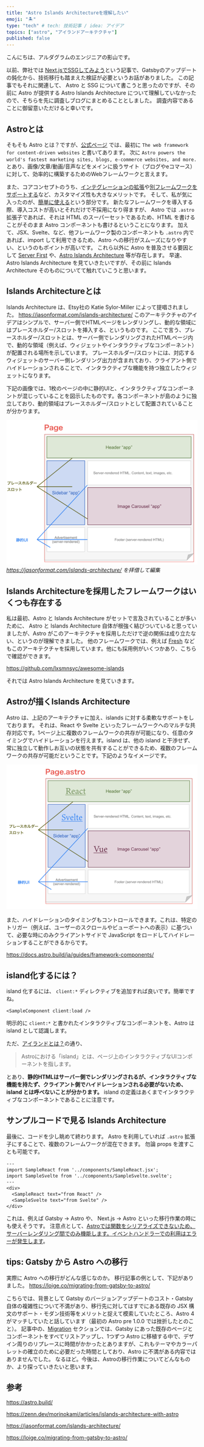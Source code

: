 ```yaml
---
title: "Astro Islands Architectureを理解したい"
emoji: "🏝"
type: "tech" # tech: 技術記事 / idea: アイデア
topics: ["astro", "アイランドアーキテクチャ"]
published: false
---
```


こんにちは、アルダグラムのエンジニアの影山です。

以前、弊社では [Next.jsでSSGしてみよう](https://zenn.dev/aldagram_tech/articles/4c89e772ceddcb)という記事で、Gatsbyのアップデートの鈍化から、技術移行も踏まえた検証が必要というお話がありました。
この記事でもそれに関連して、 Astro と SSG について書こうと思ったのですが、その前に Astro が提供する Astro Islands Architecture について理解していなかったので、そちらを先に調査しブログにまとめることとしました。
調査内容であることに御留意いただけると幸いです。

## Astroとは

そもそも Astro とは？ですが、[公式ページ](astro.build) では、最初に
`The web framework for content-driven websites`
と書いてあります。
次に `Astro powers the world's fastest marketing sites, blogs, e-commerce websites, and more.` とあり、画像/文章/動画/音声などをメインに扱うサイト（ブログやeコマース）に対して、効率的に構築するためのWebフレームワークと言えます。

また、コアコンセプトのうち、[インテグレーションの拡張](https://astro.build/integrations/)や[別フレームワークをサポートする](https://docs.astro.build/ja/guides/framework-components/)など、カスタマイズ性も大きなメリットです。
そして、私が気に入ったのが、[簡単に使える](https://docs.astro.build/ja/concepts/why-astro/#%E7%B0%A1%E5%8D%98%E3%81%AB%E4%BD%BF%E3%81%88%E3%82%8B)という部分です。
新たなフレームワークを導入する際、導入コストが高いとそれだけで不採用になり得ますが、 Astro では `.astro` 拡張子であれば、それは HTML のスーパーセットであるため、HTML を書けることがそのまま Astro コンポーネントも書けるということになります。
加えて、JSX、Svelte、など、他フレームワーク製のコンポーネントも `.astro` 内であれば、import して利用できるため、Astro への移行がスムーズになりやすい、というのもポイントが高いです。
これら以外に Astro を普及させる要因として [Server First](https://docs.astro.build/ja/concepts/why-astro/#server-first) や、[Astro Islands Architecture](https://docs.astro.build/ja/concepts/islands/) 等が存在します。
早速、Astro Islands Architecture を見ていきたいですが、その前に Islands Architecture そのものについてて触れていこうと思います。

## Islands Architectureとは

Islands Architecture は、Etsy社の Katie Sylor-Miller によって提唱されました。
https://jasonformat.com/islands-architecture/
このアーキテクチャのアイデアはシンプルで、サーバー側でHTMLページをレンダリングし、動的な領域にはプレースホルダー/スロットを挿入する、というものです。
ここで言う、プレースホルダー/スロットとは、サーバー側でレンダリングされたHTMLページ内で、動的な領域（例えば、ウィジェットやインタラクティブなコンポーネント）が配置される場所を示しています。
プレースホルダー/スロットには、対応するウィジェットのサーバー側レンダリング出力が含まれており、クライアント側でハイドレーションされることで、インタラクティブな機能を持つ独立したウィジェットになります。

下記の画像では、1枚のページの中に静的UIと、インタラクティブなコンポーネントが混じっていることを図示したものです。各コンポーネントが島のように独立しており、動的領域はプレースホルダー/スロットとして配置されていることが分かります。

![image2.png](/images/astro-islands-architecture/image2.png)
*https://jasonformat.com/islands-architecture/ を拝借して編集*

## Islands Architectureを採用したフレームワークはいくつも存在する
私は最初、Astro と Islands Architecture がセットで言及されていることが多いために、 Astro と Islands Architecture 自体が根強く結びついていると思っていましたが、Astro がこのアーキテクチャを採用しただけで逆の関係は成り立たない、というのが理解できました。
他のフレームワークでは、例えば [Fresh](https://fresh.deno.dev/) などもこのアーキテクチャを採用しています。他にも採用例がいくつかあり、こちらで確認ができます。

https://github.com/lxsmnsyc/awesome-islands

それでは Astro Islands Architecture を見ていきます。

## Astroが描くIslands Architecture
Astro は、上記のアーキテクチャに加え、islands に対する柔軟なサポートをしております。
それは、React や Svelte といったフレームワークへのマルチな共存対応です。1ページ上に複数のフレームワークの共存が可能になり、任意のタイミングでハイドレーションを行えます。island は、他の island と干渉せず、常に独立して動作しお互いの状態を共有することができるため、複数のフレームワークの共存が可能だということです。下記のようなイメージです。

![image4.png](/images/astro-islands-architecture/image4.png)

また、ハイドレーションのタイミングもコントロールできます。これは、特定のトリガー（例えば、ユーザーのスクロールやビューポートへの表示）に基づいて、必要な時にのみクライアントサイドで JavaScript をロードしてハイドレーションすることができるからです。

https://docs.astro.build/ja/guides/framework-components/

## island化するには？
island 化するには、 `client:*` ディレクティブを追加すれば良いです。簡単ですね。

```
<SampleComponent client:load />
```

明示的に `client:*` と書かれたインタラクティブなコンポーネントを、Astro は island として認識します。

ただ、[アイランドとは？](https://docs.astro.build/ja/concepts/islands/#%E3%82%A2%E3%82%A4%E3%83%A9%E3%83%B3%E3%83%89%E3%81%A8%E3%81%AF)の通り、

> Astroにおける「island」とは、ページ上のインタラクティブなUIコンポーネントを指します。

とあり、**静的HTMLはサーバー側でレンダリングされるが、インタラクティブな機能を持たず、クライアント側でハイドレーションされる必要がないため、island とは呼べないことが分かります。** island の定義はあくまでインタラクティブなコンポーネントであることに注意です。


## サンプルコードで見る Islands Architecture
最後に、コードを少し眺めて終わります。
Astro を利用していれば `.astro` 拡張子にすることで、複数のフレームワークが混在できます。
勿論 props を渡すことも可能です。

```
---
import SampleReact from '../components/SampleReact.jsx';
import SampleSvelte from '../components/SampleSvelte.svelte';
---
<div>
  <SampleReact text="from React" />
  <SampleSvelte text="from Svelte" />
</div>
```

これは、例えば Gatsby -> Astro や、 Next.js -> Astro といった移行作業の時にも使えそうです。
注意点として、[Astroでは関数をシリアライズできないため、サーバーレンダリング間でのみ機能します。イベントハンドラーでの利用はエラーが発生します](https://docs.astro.build/ja/guides/framework-components/#%E3%83%95%E3%83%AC%E3%83%BC%E3%83%A0%E3%83%AF%E3%83%BC%E3%82%AF%E3%82%B3%E3%83%B3%E3%83%9D%E3%83%BC%E3%83%8D%E3%83%B3%E3%83%88%E3%81%ABprops%E3%82%92%E6%B8%A1%E3%81%99)。

## tips: Gatsby から Astro への移行
実際に Astro への移行がどんな感じなのか。
移行記事の例として、下記がありました。
https://loige.co/migrating-from-gatsby-to-astro/

こちらでは、背景として Gatsby のバージョンアップデートのコスト・Gatsby 自体の複雑性について不満があり、移行先に対してはすでにある既存の JSX 構文のサポート・モダン技術等をメリットと捉えて模索していたところ、Astro 4 がマッチしていたと話しています（最初の Astro pre 1.0.0 では挫折したとのこと）。
記事中の、[Migration](https://loige.co/migrating-from-gatsby-to-astro/#:~:text=successfully%20this%20time!-,Migration,-Once%20I%20was) セクションでは、Gatsby にあった既存のページとコンポーネントをすべてリストアップし、1つずつ Astro に移植する中で、デザイン周りのリプレースに時間がかかったとありますが、これもテーマやカラーパレットの確立のために必要だった時間としており、Astro に不満がある内容ではありませんでした。
なるほど。今後は、Astroの移行作業についてどんなものか、より探っていきたいと思います。


## 参考

https://astro.build/

https://zenn.dev/morinokami/articles/islands-architecture-with-astro

https://jasonformat.com/islands-architecture/

https://loige.co/migrating-from-gatsby-to-astro/
